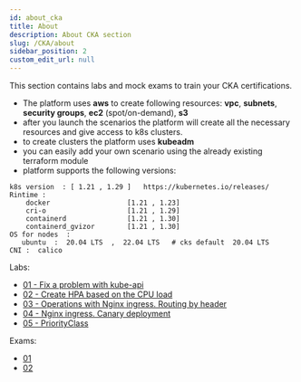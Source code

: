 ```yaml
---
id: about_cka
title: About
description: About CKA section
slug: /CKA/about
sidebar_position: 2
custom_edit_url: null
---
```


This section contains labs and mock exams to train your CKA certifications.

- The platform uses **aws** to create following resources:  **vpc**, **subnets**, **security groups**, **ec2** (spot/on-demand), **s3**
- after you launch the scenarios the platform will create all the necessary resources and give access to k8s clusters.
- to create clusters the platform uses **kubeadm**
- you can easily add your own scenario using the already existing terraform module
- platform supports the following versions:

```text
k8s version  : [ 1.21 , 1.29 ]   https://kubernetes.io/releases/
Rintime :
    docker                   [1.21 , 1.23]
    cri-o                    [1.21 , 1.29]
    containerd               [1.21 , 1.30]
    containerd_gvizor        [1.21 , 1.30]
OS for nodes  :
   ubuntu  :  20.04 LTS  ,  22.04 LTS   # cks default  20.04 LTS
CNI :  calico
```

Labs:

- [01 - Fix a problem with kube-api](./Labs/01.md)
- [02 - Create HPA based on the CPU load](./Labs/02.md)
- [03 - Operations with Nginx ingress. Routing by header](./Labs/03.md)
- [04 - Nginx ingress. Canary deployment](./Labs/04.md)
- [05 - PriorityClass](./Labs/05.md)

Exams:

- [01](./Mock%20exams/01.md)
- [02](./Mock%20exams/02.md)


